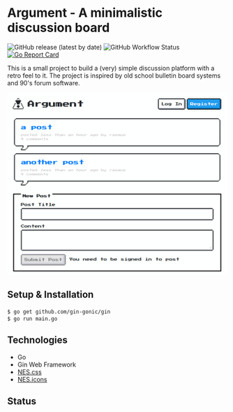 # Argument - A minimalistic discussion board

![GitHub release (latest by date)](https://img.shields.io/github/v/release/amusablelemur/argument)
![GitHub Workflow Status](https://img.shields.io/github/workflow/status/amusablelemur/argument/Go)
[![Go Report Card](https://goreportcard.com/badge/github.com/amusablelemur/argument)](https://goreportcard.com/report/github.com/amusablelemur/argument)

This is a small project to build a (very) simple discussion platform with a retro feel to it. The project is inspired by old school bulletin board systems and 90's forum software.

![Screenshot](/assets/screenshot.png?raw=true)

## Setup & Installation

    $ go get github.com/gin-gonic/gin
    $ go run main.go

## Technologies

 - Go
 - Gin Web Framework
 - [NES.css](https://nostalgic-css.github.io/NES.css/)
 - [NES.icons](https://github.com/nostalgic-css/NES.icons)

## Status
